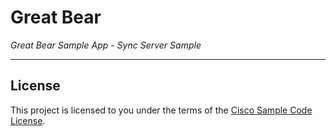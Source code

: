 # Great Bear

*Great Bear Sample App - Sync Server Sample*

---

## License

This project is licensed to you under the terms of the [Cisco Sample
Code License](./LICENSE).
